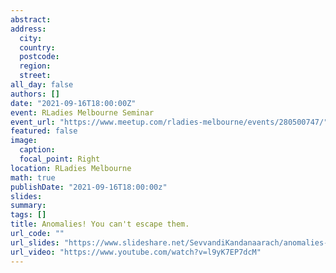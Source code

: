 ```yaml
---
abstract: 
address:
  city: 
  country: 
  postcode: 
  region: 
  street: 
all_day: false
authors: []
date: "2021-09-16T18:00:00Z" 
event: RLadies Melbourne Seminar
event_url: "https://www.meetup.com/rladies-melbourne/events/280500747/"
featured: false
image:
  caption: 
  focal_point: Right
location: RLadies Melbourne
math: true
publishDate: "2021-09-16T18:00:00z"
slides: 
summary: 
tags: []
title: Anomalies! You can't escape them.
url_code: ""
url_slides: "https://www.slideshare.net/SevvandiKandanaarach/anomalies-you-cant-escape-them"
url_video: "https://www.youtube.com/watch?v=l9yK7EP7dcM"
---
```

